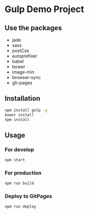 # Gulp Demo Project

## Use the packages

- jade
- sass
- postCss
- autoprefixer
- babel
- bower
- image-min
- browser-sync
- gh-pages

## Installation

```sh
npm install gulp -g
bower install
npm install
```

## Usage

### For develop

```sh
npm start
```

### For production

```sh
npm run build
```

### Deploy to GitPages

```sh
npm run deploy
```